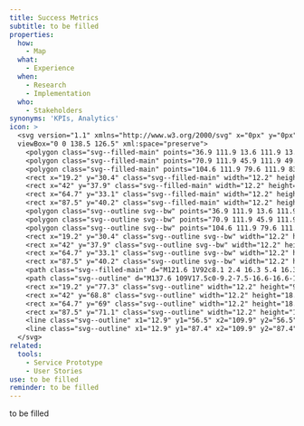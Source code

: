 ```yaml
---
title: Success Metrics
subtitle: to be filled
properties:
  how:
    - Map
  what:
    - Experience
  when:
    - Research
    - Implementation
  who:
    - Stakeholders
synonyms: 'KPIs, Analytics'
icon: >
  <svg version="1.1" xmlns="http://www.w3.org/2000/svg" x="0px" y="0px"
  viewBox="0 0 138.5 126.5" xml:space="preserve">
    <polygon class="svg--filled-main" points="36.9 111.9 13.6 111.9 13.6 101 36.9 101 40.5 106.5 "/>
    <polygon class="svg--filled-main" points="70.9 111.9 45.9 111.9 49.5 106.5 45.9 101 70.9 101 74.5 106.5 "/>
    <polygon class="svg--filled-main" points="104.6 111.9 79.6 111.9 83.2 106.5 79.6 101 104.6 101 108.3 106.5 "/>
    <rect x="19.2" y="30.4" class="svg--filled-main" width="12.2" height="25.8"/>
    <rect x="42" y="37.9" class="svg--filled-main" width="12.2" height="18.3"/>
    <rect x="64.7" y="33.1" class="svg--filled-main" width="12.2" height="23.1"/>
    <rect x="87.5" y="40.2" class="svg--filled-main" width="12.2" height="16"/>
    <polygon class="svg--outline svg--bw" points="36.9 111.9 13.6 111.9 13.6 101 36.9 101 40.5 106.5 "/>
    <polygon class="svg--outline svg--bw" points="70.9 111.9 45.9 111.9 49.5 106.5 45.9 101 70.9 101 74.5 106.5 "/>
    <polygon class="svg--outline svg--bw" points="104.6 111.9 79.6 111.9 83.2 106.5 79.6 101 104.6 101 108.3 106.5 "/>
    <rect x="19.2" y="30.4" class="svg--outline svg--bw" width="12.2" height="25.8"/>
    <rect x="42" y="37.9" class="svg--outline svg--bw" width="12.2" height="18.3"/>
    <rect x="64.7" y="33.1" class="svg--outline svg--bw" width="12.2" height="23.1"/>
    <rect x="87.5" y="40.2" class="svg--outline svg--bw" width="12.2" height="16"/>
    <path class="svg--filled-main" d="M121.6 1V92c8.1 2.4 16.3 5.4 16.3 14.4V17.2C137.9 8.2 130.6 0.9 121.6 1"/>
    <path class="svg--outline" d="M137.6 109V17.5c0-9.2-7.5-16.6-16.6-16.6V1v91.4C130.2 92.3 137.6 99.8 137.6 109s-7.5 16.6-16.6 16.6v0h-16.4H87 0.9v-108h118.5"/>
    <rect x="19.2" y="77.3" class="svg--outline" width="12.2" height="9.8"/>
    <rect x="42" y="68.8" class="svg--outline" width="12.2" height="18.3"/>
    <rect x="64.7" y="69" class="svg--outline" width="12.2" height="18.1"/>
    <rect x="87.5" y="71.1" class="svg--outline" width="12.2" height="16"/>
    <line class="svg--outline" x1="12.9" y1="56.5" x2="109.9" y2="56.5"/>
    <line class="svg--outline" x1="12.9" y1="87.4" x2="109.9" y2="87.4"/>
  </svg>
related:
  tools:
    - Service Prototype
    - User Stories
use: to be filled
reminder: to be filled
---
```

to be filled
